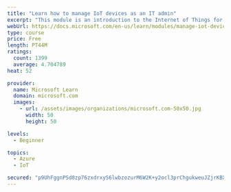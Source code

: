 ```yaml
---
title: "Learn how to manage IoT devices as an IT admin"
excerpt: "This module is an introduction to the Internet of Things for IT admins."
webUrl: https://docs.microsoft.com/en-us/learn/modules/manage-iot-devices/
type: course
price: Free
length: PT44M
ratings:
  count: 1399
  average: 4.704789
heat: 52

provider:
  name: Microsoft Learn
  domain: microsoft.com
  images:
    - url: /assets/images/organizations/microsoft.com-50x50.jpg
      width: 50
      height: 50

levels:
  - Beginner

topics:
  - Azure
  - IoT

secured: "p9UhFggnPSd8zp76zxdrxyS6lwbzozurM6W2K+y2ocl3prChgukweuJZjrKBXkcHbjEegeF5F0d8DTfP2epjYqIUgqOVsWmSXJ3wtbi4isUr6KNFyaC7LOm1mtVGG6y7jvk0lki+fzL6FHR288CysaAHSpXeB4vTBG0Pwg+hnSKuuVyUXAshjXa/hqN5nTa2NtYvCM0gkXgyIeVX5u/W/wtphAShFCytzMHPbploIhbe5IlOOGbpbV/GIPNdsiFkjsUu0cOrlaTMyMF6d//TUK+TJY9XmoVpJ+MxHdYOA0hlyo34nfqt9U4gz205KC1o+emc5nZveI7wPno4jUjV5003v1IA/qCv94Mk0/jC+FxTZv7WEh6sDlj2KCSHogMjemKaypScXrq+HwqAZ2Lc9k/iaSzX6SYMF5Y/szLT2SU=;m85b89GqCebiU5MDhJwr9A=="
---
```


